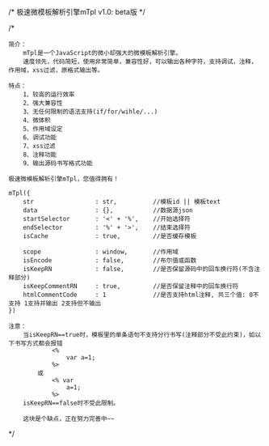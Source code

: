 
/*
    极速微模板解析引擎mTpl v1.0: beta版
*/


/*

    简介：
        mTpl是一个JavaScript的微小却强大的微模板解析引擎。
        速度领先，代码简短，使用非常简单，兼容性好，可以输出各种字符，支持调试，注释，作用域，xss过滤，原格式输出等。
    
    特点：
        1、较高的运行效率
        2、强大兼容性
        3、无任何限制的语法支持(if/for/wihle/...)
        4、微体积
        5、作用域设定
        6、调试功能
        7、xss过滤
        8、注释功能
        9、输出源码书写格式功能
        
    极速微模板解析引擎mTpl，您值得拥有！

    mTpl({      
        str                 : str,          //模板id || 模板text
        data                : {},           //数据源json 
        startSelector       : '<' + '%',    //开始选择符 
        endSelector         : '%' + '>',    //结束选择符
        isCache             : true,         //是否缓存模板
        
        scope               : window,       //作用域
        isEncode            : false,        //布尔值或函数                                 
        isKeepRN            : false,        //是否保留源码中的回车换行符(不含注释部分)
        isKeepCommentRN     : true,         //是否保留注释中的回车换行符
        htmlCommentCode     : 1             //是否支持html注释, 共三个值: 0不支持 1支持并输出 2支持但不输出
    })
    
    注意：
        当isKeepRN==true时，模板里的单条语句不支持分行书写(注释部分不受此约束)，如以下书写方式都会报错
                <%
                    var a=1;
                %>
            或
                <% var 
                    a=1;
                %>          
        isKeepRN==false时不受此限制。
        
        这块是个缺点，正在努力完善中~~

*/ 
